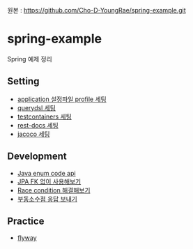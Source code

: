 
원본 : https://github.com/Cho-D-YoungRae/spring-example.git

# spring-example

Spring 예제 정리

## Setting

- [application 설정파일 profile 세팅](/app-profile)
- [querydsl 세팅](/querydsl-setting)
- [testcontainers 세팅](/testcontainers-setting)
- [rest-docs 세팅](/restdocs-setting)
- [jacoco 세팅](/jacoco-setting)

## Development

- [Java enum code api](/enum-code)
- [JPA FK 없이 사용해보기](/non-fk)
- [Race condition 해결해보기](/race-condition)
- [부동소수점 응답 보내기](./240822-floating-point/)

## Practice

- [flyway](./flyway-practice/)
